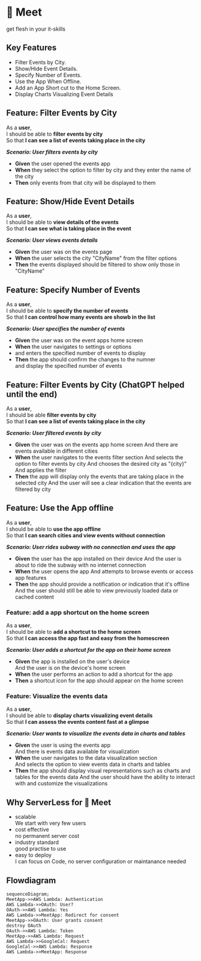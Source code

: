 # 🥩 Meet 
get flesh in your it-skills  
## Key Features

- Filter Events by City.
- Show/Hide Event Details.
- Specify Number of Events.
- Use the App When Offline.
- Add an App Short cut to the Home Screen.
- Display Charts Visualizing Event Details

## Feature: Filter Events by City

As a **user**,  
I should be able to **filter events by city**  
So that **I can see a list of events taking place in the city**

***Scenario: User filters events by city***

- **Given** the user opened the events app  
- **When** they select the option to filter by city and they enter the name of   the city  
- **Then** only events from that city will be displayed to them


## Feature: Show/Hide Event Details

As a **user**,  
I should be able to **view details of the events**  
So that **I can see what is taking place in the event**  

***Scenario: User views events details***

- **Given** the user was on the events page  
- **When** the user selects the city "CityName" from the filter options  
- **Then** the events displayed should be filtered to show only those in "CityName"  


## Feature: Specify Number of Events  

As a **user**,  
I should be able to **specify the number of events**  
So that **I can control how many events are showb in the list**  

***Scenario: User specifies the number of events***

- **Given** the user was on the event apps home screen  
- **When** the user navigates to settings or options  
- and enters the specified number of events to display  
- **Then** the app should confirm the changes to the numner  
and display the specified number of events


## Feature: Filter Events by City (ChatGPT helped until the end)

As a **user**,  
I should be able **filter events by city**  
So that **I can see a list of events taking place in the city**

***Scenario: User filtered events by city***

- **Given** the user was on the events app home screen
And there are events available in different cities
- **When** the user navigates to the events filter section
And selects the option to filter events by city
And chooses the desired city as "{city}"
And applies the filter
- **Then** the app will display only the events that are taking place in the selected city
And the user will see a clear indication that the events are filtered by city


## Feature: Use the App offline

As a **user**,  
I should be able to **use the app offline**  
So that **I can search cities and view events without connection**

***Scenario: User rides subway with no connection and uses the app***

- **Given** the user has the app installed on their device
And the user is about to ride the subway with no internet connection
- **When** the user opens the app
And attempts to browse events or access app features
- **Then** the app should provide a notification or indication that it's offline
And the user should still be able to view previously loaded data or cached content

### Feature: add a app shortcut on the home screen

As a **user**,  
I should be able to **add a shortcut to the home screen**  
So that **I can access the app fast and easy from the homescreen**  

***Scenario: User adds a shortcut for the app on their home screen***

- **Given** the app is installed on the user's device  
And the user is on the device's home screen  
- **When** the user performs an action to add a shortcut for the app  
- **Then** a shortcut icon for the app should appear on the home screen  

### Feature: Visualize the events data

As a **user**,  
I should be able to **display charts visualizing event details**  
So that **I can assess the events content fast at a glimpse**

***Scenario: User wants to visualize the events data in charts and tables***

- **Given** the user is using the events app  
And there is events data available for visualization  
- **When** the user navigates to the data visualization section  
And selects the option to view events data in charts and tables  
- **Then** the app should display visual representations such as charts and tables for the events data And the user should have the ability to interact with and customize the visualizations

## Why ServerLess for  🥩 Meet

- scalable  
We start with very few users
- cost effective  
no permanent server cost  
- industry standard  
good practise to use
- easy to deploy  
I can focus on Code, no server configuration or maintanance needed

## Flowdiagram

```mermaid
sequenceDiagram;
MeetApp->>AWS Lambda: Authentication
AWS Lambda->>OAuth: User?
OAuth->>AWS Lambda: Yes 
AWS Lambda->>MeetApp: Redirect for consent 
MeetApp->>OAuth: User grants consent
destroy OAuth 
OAuth->>AWS Lambda: Token
MeetApp->>AWS Lambda: Request
AWS Lambda->>GoogleCal: Request
GoogleCal->>AWS Lambda: Response
AWS Lambda->>MeetApp: Response
